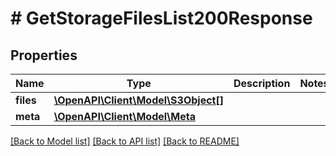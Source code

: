 # # GetStorageFilesList200Response

## Properties

Name | Type | Description | Notes
------------ | ------------- | ------------- | -------------
**files** | [**\OpenAPI\Client\Model\S3Object[]**](S3Object.md) |  |
**meta** | [**\OpenAPI\Client\Model\Meta**](Meta.md) |  |

[[Back to Model list]](../../README.md#models) [[Back to API list]](../../README.md#endpoints) [[Back to README]](../../README.md)
